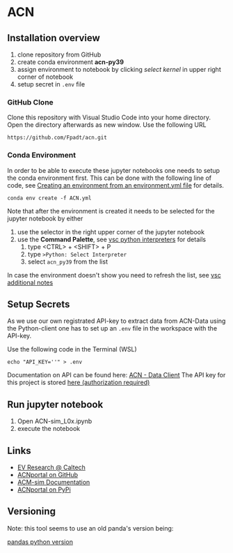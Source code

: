 # ACN

## Installation overview

1. clone repository from GitHub
1. create conda environment **acn-py39** 
1. assign environment to notebook by clicking *select kernel* in upper right corner of notebook
1. setup secret in ```.env``` file

### GitHub Clone

Clone this repository with Visual Studio Code into your home directory.  
Open the directory afterwards as new window. Use the following URL  

```
https://github.com/Fpadt/acn.git
```

### Conda Environment

In order to be able to execute these jupyter notebooks one needs to setup the conda environment first.
This can be done with the following line of code, see [Creating an environment from an environment.yml file][conda_yml] for details. 

```
conda env create -f ACN.yml
```

Note that after the environment is created it needs to be selected for the jupyter notebook by either

1. use the selector in the right upper corner of the jupyter notebook
1. use the **Command Palette**, see [vsc python interpreters][vsc_python_int] for details
    1. type \<CTRL\> + \<SHIFT\> + P 
    1. type ```>Python: Select Interpreter``` 
    1. select ```acn_py39``` from the list

In case the environment doesn't show you need to refresh the list, see [vsc additional notes][vsc_conda_env]

## Setup Secrets

As we use our own registrated API-key to extract data from ACN-Data using the Python-client one has to set up an ```.env``` file in the workspace with the API-key. 

Use the following code in the Terminal (WSL)

```
echo "API_KEY=''" > .env
```

Documentation on API can be found here: [ACN - Data Client][acn_api]
The API key for this project is stored [here (authorization required)](https://1drv.ms/t/s!AiogHeTeve1hjvo-_7UAopYbxRS1qQ?e=LKaLS9)

## Run jupyter notebook

1. Open ACN-sim_L0x.ipynb 
1. execute the notebook

## Links

- [EV Research @ Caltech][def]  
- [ACNportal on GitHub][acnportal]  
- [ACM-sim Documentation][ACM-sim]  
- [ACNportal on PyPi][acn_portal_pypi]  

[def]:             https://ev.caltech.edu/index
[acnportal]:       https://github.com/zach401/acnportal
[ACM-sim]:         https://acnportal.readthedocs.io/en/latest/
[acn_portal_pypi]: https://pypi.org/project/acnportal/
[conda_yml]:       https://docs.conda.io/projects/conda/en/latest/user-guide/tasks/manage-environments.html#creating-an-environment-from-an-environment-yml-file
[vsc_python_int]:  https://code.visualstudio.com/docs/python/environments#_working-with-python-interpreters
[vsc_conda_env]:   https://code.visualstudio.com/docs/python/environments#_create-a-conda-environment-in-the-terminal
[acn_api]:         https://acnportal.readthedocs.io/en/latest/acndata/data_client.html


## Versioning

Note: this tool seems to use an old panda's version being:

[pandas python version][pandas-1.1.5]

[pandas-1.1.5]: https://pandas.pydata.org/pandas-docs/version/1.1.5/getting_started/install.html